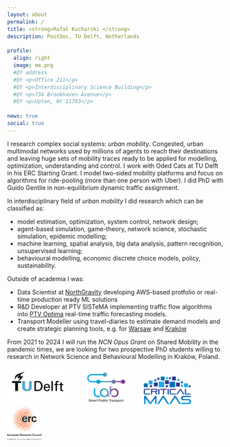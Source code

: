 ```yaml
---
layout: about
permalink: /
title: <strong>Rafał Kucharski </strong>
description: PostDoc, TU Delft, Netherlands

profile:
  align: right
  image: me.png
  #QY address
  #QY <p>Office 211</p>
  #QY <p>Interdisciplinary Science Building</p>
  #QY <p>734 Brookhaven Avenue</p>
  #QY <p>Upton, NY 11793</p>

news: true
social: true
---
```


I research complex social systems: *urban mobility*. Congested, urban multimodal networks used by millions of agents to reach their destinations and leaving huge sets of mobility traces ready to be applied for modelling, optimization, understanding and control. I work with Oded Cats at TU Delft in his ERC Starting Grant. I model two-sided mobility platforms and focus on algorithms for ride-pooling (more than one person with Uber). I did PhD with Guido Gentile in non-equilibrium dynamic traffic assignment.

In interdisciplinary field of _urban mobility_ I did research which can be classified as: 
* model estimation, optimization, system control, network design;
* agent-based simulation, game-theory, network science, stochastic simulation, epidemic modelling;
* machine learning, spatial analysis, big data analysis, pattern recognition, unsupervised learning;
* behavioural modelling, economic discrete choice models, policy, sustainability.


Outside of academia I was: 
* Data Scientist at [NorthGravity](https://www.northgravity.com/about_us) developing AWS-based protfolio or real-time production ready ML solutions
* R&D Developer at PTV SISTeMA implementing traffic flow algorithms into [PTV Optima](https://www.ptvgroup.com/en/solutions/products/ptv-optima/) real-time  traffic forecasting models.
* Transport Modeller using travel-diaries to estimate demand models and create strategic planning tools, e.g. for [Warsaw](http://transport.um.warszawa.pl/warszawskie-badanie-ruchu-2015/model-ruchu) and [Kraków](http://knsk.org/2015/01/krakowski-model-ruchu-2014/)

From 2021 to 2024 I will run the *NCN Opus Grant* on Shared Mobility in the pandemic times, we are looking for two prospective PhD students willing to research in Network Science and Behavioural Modelling in Kraków, Poland.


<img src="/./assets/img/TU.jpg" alt="drawing" width="150"/>&nbsp;&nbsp;&nbsp;&nbsp;&nbsp;&nbsp;&nbsp;&nbsp;<img src="/./assets/img//SPTL.png" alt="drawing" width="100"/>&nbsp;&nbsp;&nbsp;&nbsp;&nbsp;&nbsp;&nbsp;&nbsp;<img src="/./assets/img/CM.png" alt="drawing" width="120"/>&nbsp;&nbsp;&nbsp;&nbsp;&nbsp;&nbsp;&nbsp;&nbsp;<img src="/assets/img/LOGO-ERC.jpg" alt="drawing" width="80"/>
